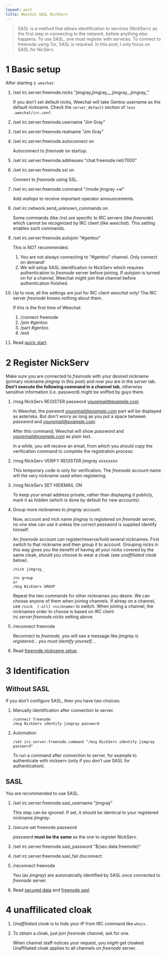 ```yaml
---
layout: post
title: Weechat SASL NickServ
---
```


> SASL is a method that allows identification to services (NickServ) as the first step in connecting to the network, before anything else happens. To use SASL, one must register with services. To connect to freenode using Tor, SASL is required. In this post, I only focus on SASL for NicServ.

# 1 Basic setup

After starting `$ weechat`:

1. /set irc.server.freenode.nicks "jimgray,jimgray\_,\_jimgray,\_jimgray_"

    If you don't set default nicks, Weechat will take Gentoo username as the default nickname. Check the `server_default` section of `less .weechat/irc.conf`.
2. /set irc.server.freenode.username "Jim Gray"
3. /set irc.server.freenode.realname "Jim Gray"
4. /set irc.server.freenode.autoconnect on

    Autoconnect to *freenode* on startup.
5. /set irc.server.freenode.addresses "chat.freenode.net/7000"
6. /set irc.server.freenode.ssl on

    Connect to *freenode* using SSL.
6. /set irc.server.freenode.command "/mode jimgray +w"

    Add *wallops* to receive important operator announcements.
7. /set irc.network.send_unknown_commands on

    Some commands (like */ns*) are specific to IRC servers (like *freenode*) which cannot be recoginized by IRC client (like *weechat*). This setting enables such commands.
8. /set irc.server.freenode.autojoin "\#gentoo"

    This is NOT recommended.

    1. You are not always connecting to "\#gentoo" channel. Only connect on demand!
    2. We will setup SASL identification to NickServ which requires authentication to *freenode* server before joining. If *autojoin* is turned on for a channel, Weechat might join that channel before authentication finished.
9. Up to now, all the settings are just for IRC client *weechat* only! The IRC server *freenode* knows nothing about them.

    If this is the first time of Weechat:
    1. /connect freenode
    2. /join #gentoo
    3. /part #gentoo
    4. /exit
10. Read [quick start](https://weechat.org/files/doc/devel/weechat_quickstart.en.html).

# 2 Register NickServ

Make sure you are connected to *freenode* with your desired nickname (primary nickname *jimgray* in this post) and now you are in the *server* tab. **Don't execute the following command in a channel tab**, otherwise sensitive information (i.e. password) might be sniffed by guys there.

1. /msg NickServ REGISTER password youremail@example.com

    In Weechat, the *pasword youremail@example.com* part will be displayed as asterisks. But don't worry as long as you put a space between *password* and *youremail@example.com*.

    After this command, Weechat will show *password* and *youremail@example.com* as plain text.

    In a while, you will receive an email, from which you should copy the verification command to complete the registration process:
2. /msg NickServ VERIFY REGISTER jimgray xxxxxxxx

    This temporary code is only for verification. The *freenode* account name will the very nickname used when registering.
3. /msg NickServ SET HIDEMAIL ON

    To keep your email address private, rather than displaying it publicly, mark it as hidden (which is done by default for new accounts).
4. Group more nicknames to *jimgray* account.

    Now, account and nick name *jimgray* is registered on *freenode* server, no one else can use it unless the correct *password* is supplied identify himself.

    An *freenode* account can register/reserve/hold several nicknames. First switch to that nickname and then group it to account. Grouping nicks in this way gives you the benefit of having all your nicks covered by the same cloak, should you choose to wear a cloak (see *unaffiliated cloak* below).

    ```
    /nick jimgray_
    
    /ns group
    or
    /msg NickServ GROUP
    ```
    Repeat the two commands for other nicknames you desire. We can choose anyone of them when joining channels. If alreay on a channel, use `/nick  [-all] <nickname>` to switch. When joining a channel, the nicknames order to choose is based on IRC client *irc.server.freenode.nicks* setting above.
5. /reconnect freenode

    Reconnect to *freenode*, you will see a message like *jimgray is registered... you must identify yourself...*.
6. Read [freenode nickname setup](https://freenode.net/faq.shtml#nicksetup).

# 3 Identification

## Without SASL

If you don't configure SASL, then you have two choices:

1. Manually identification after connection to server.

    ```
    /connect freenode
    /msg NickServ identify jimgray password
    ```
2. Automation

    ```
    /set irc.server.freenode.command "/msg NickServ identify jimgray password"
    ```
    To run a command after connection to server, for example to authenticate with nickserv (only if you don’t use SASL for authentication).

## SASL

You are recommended to use SASL.

1. /set irc.server.freenode.sasl_username "jimgray"

    This step can be ignored. If set, it should be identical to your registered nickname *jimgray*.
2. /secure set freenode password

    *password* **must be the same** as the one to register NickServ.
3. /set irc.server.freenode.sasl_password "${sec.data.freenode}"
4. /set irc.server.freenode.sasl_fail disconnect
5. /reconnect freenode

    You (as *jimgray*) are automatcially identified by SASL once connected to *freenode* server.
5. Read [secured data](https://www.weechat.org/files/doc/stable/weechat_user.en.html#secured_data) and [freenode sasl](https://freenode.net/sasl/).

# 4 unaffilicated cloak

1. *Unaffiliated cloak* is to hide your IP from IRC command like `whois`.
2. To obtain a cloak, just join *freenode* channel, ask for one.

    When channel staff notices your request, you *might* get cloaked. Unaffiliated cloak applies to all channels on *freenode* server.
